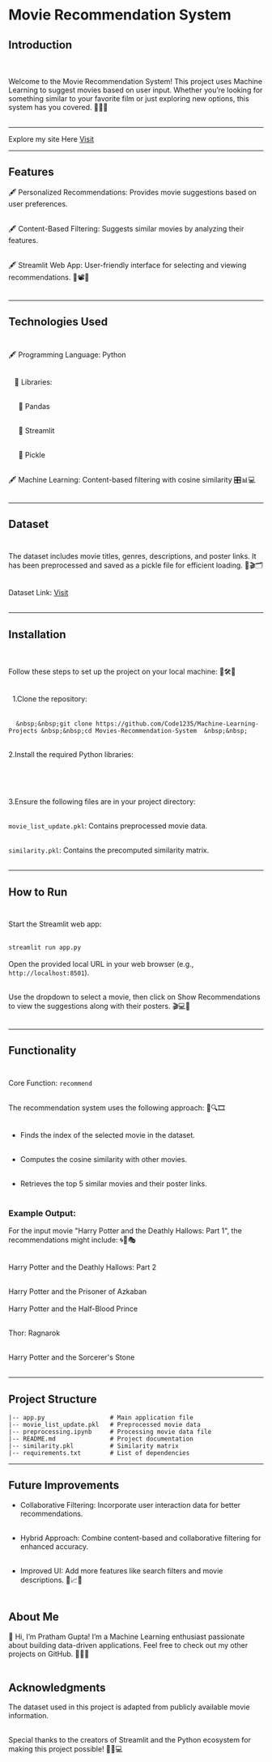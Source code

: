 # Movie Recommendation System

## Introduction 

<br><br>
Welcome to the Movie Recommendation System! This project uses Machine Learning to suggest movies based on user input. Whether you’re looking for something similar to your favorite film or just exploring new options, this system has you covered. 🎥✨🍿
<br><br>

---

Explore my site Here [Visit](https://movie-recommendation-system-frn84ejdc7ekwgjzbuaxxd.streamlit.app/)

---

## Features

🖋️ Personalized Recommendations: Provides movie suggestions based on user preferences.<br><br>

🖋️ Content-Based Filtering: Suggests similar movies by analyzing their features.<br><br>

🖋️ Streamlit Web App: User-friendly interface for selecting and viewing recommendations. 🎯📽️🤖<br><br>

---

## Technologies Used <br><br>

🖋️ Programming Language: Python<br><br>

&nbsp;&nbsp;   📃 Libraries:<br><br>

&nbsp;&nbsp;&nbsp;&nbsp;       📖 Pandas<br><br>

 &nbsp;&nbsp;&nbsp;&nbsp;      📖 Streamlit<br><br>

 &nbsp;&nbsp;&nbsp;&nbsp;      📖 Pickle<br><br>

🖋️ Machine Learning: Content-based filtering with cosine similarity 🎛️📊💻<br><br>

---

## Dataset <br><br>

The dataset includes movie titles, genres, descriptions, and poster links. It has been preprocessed and saved as a pickle file for efficient loading. 📂🎬🗂️ <br><br>

Dataset Link: [Visit](https://www.kaggle.com/datasets/harshitshankhdhar/imdb-dataset-of-top-1000-movies-and-tv-shows)
<br><br>

---

## Installation
<br><br>
Follow these steps to set up the project on your local machine: 🚀🛠️🔧<br><br>


 &nbsp;&nbsp;1.Clone the repository:<br><br>

&nbsp;&nbsp;```
&nbsp;&nbsp;git clone https://github.com/Code1235/Machine-Learning-Projects
&nbsp;&nbsp;cd Movies-Recommendation-System 
&nbsp;&nbsp;```

<br>
2.Install the required Python libraries:<br><br>

```pip install -r requirements.txt
```
<br>

3.Ensure the following files are in your project directory:<br><br>

`movie_list_update.pkl`: Contains preprocessed movie data.<br><br>

`similarity.pkl`: Contains the precomputed similarity matrix.<br><br>

---

## How to Run<br><br>

Start the Streamlit web app:<br><br>

```streamlit run app.py```
<br><br>
Open the provided local URL in your web browser (e.g., `http://localhost:8501`).<br><br>

Use the dropdown to select a movie, then click on Show Recommendations to view the suggestions along with their posters. 🎬💻🌟<br><br>

---

## Functionality<br><br>

Core Function: `recommend`<br><br>

The recommendation system uses the following approach: 🧠🔍🎞️<br><br>

- Finds the index of the selected movie in the dataset.<br><br>

- Computes the cosine similarity with other movies.<br><br>

- Retrieves the top 5 similar movies and their poster links.<br><br>

### Example Output:

For the input movie "Harry Potter and the Deathly Hallows: Part 1", the recommendations might include: 🌀🎥🎭<br><br>

Harry Potter and the Deathly Hallows: Part 2<br><br>

Harry Potter and the Prisoner of Azkaban
<br><br>
Harry Potter and the Half-Blood Prince	<br><br>

Thor: Ragnarok	<br><br>

Harry Potter and the Sorcerer's Stone <br><br>

---

## Project Structure

```Movies-Recommendation-System/
|-- app.py                  # Main application file
|-- movie_list_update.pkl   # Preprocessed movie data
|-- preprocessing.ipynb     # Processing movie data file
|-- README.md               # Project documentation
|-- similarity.pkl          # Similarity matrix
|-- requirements.txt        # List of dependencies
```

---

## Future Improvements

- Collaborative Filtering: Incorporate user interaction data for better recommendations.<br><br>

- Hybrid Approach: Combine content-based and collaborative filtering for enhanced accuracy.<br><br>

- Improved UI: Add more features like search filters and movie descriptions. 🌟📈🎯<br><br>

## About Me

👋 Hi, I’m Pratham Gupta! I’m a Machine Learning enthusiast passionate about building data-driven applications. Feel free to check out my other projects on GitHub. 🚀🤖💡<br><br>

## Acknowledgments

The dataset used in this project is adapted from publicly available movie information.<br><br>

Special thanks to the creators of Streamlit and the Python ecosystem for making this project possible! 🎉🙏💻<br><br>

